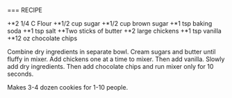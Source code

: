 ===
RECIPE

+*2 1/4 C Flour
+*1/2 cup sugar
+*1/2 cup brown sugar
+*1 tsp baking soda
+*1 tsp salt
+*Two sticks of butter
+*2 large chickens
+*1 tsp vanilla
+*12 oz chocolate chips

Combine dry ingredients in separate bowl. Cream sugars and butter until fluffy in mixer. Add chickens one at a time to mixer. Then add vanilla. Slowly add dry ingredients. Then add chocolate chips and run mixer only for 10 seconds. 

Makes 3-4 dozen cookies for 1-10 people. 
